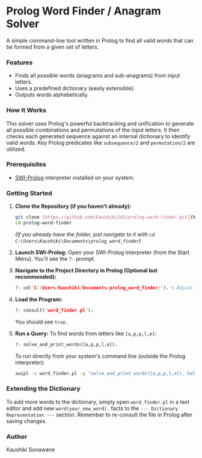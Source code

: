 # Prolog Word Finder / Anagram Solver

A simple command-line tool written in Prolog to find all valid words that can be formed from a given set of letters.

### Features

* Finds all possible words (anagrams and sub-anagrams) from input letters.
* Uses a predefined dictionary (easily extensible).
* Outputs words alphabetically.

### How It Works

This solver uses Prolog's powerful backtracking and unification to generate all possible combinations and permutations of the input letters. It then checks each generated sequence against an internal dictionary to identify valid words. Key Prolog predicates like `subsequence/2` and `permutation/2` are utilized.

### Prerequisites

* [SWI-Prolog](https://www.swi-prolog.org/download/stable) interpreter installed on your system.

### Getting Started

1.  **Clone the Repository (if you haven't already):**
    ```bash
    git clone [https://github.com/Kaushiki143/prolog-word-finder.git](https://github.com/Kaushiki143/prolog-word-finder.git)
    cd prolog-word-finder
    ```
    *(If you already have the folder, just navigate to it with `cd C:\Users\Kaushiki\Documents\prolog_word_finder`)*

2.  **Launch SWI-Prolog:**
    Open your SWI-Prolog interpreter (from the Start Menu). You'll see the `?-` prompt.

3.  **Navigate to the Project Directory in Prolog (Optional but recommended):**
    ```prolog
    ?- cd('C:/Users/Kaushiki/Documents/prolog_word_finder/'). % Adjust path if necessary
    ```

4.  **Load the Program:**
    ```prolog
    ?- consult('word_finder.pl').
    ```
    You should see `true.`

5.  **Run a Query:**
    To find words from letters like `[a,p,p,l,e]`:
    ```prolog
    ?- solve_and_print_words([a,p,p,l,e]).
    ```
    To run directly from your system's command line (outside the Prolog interpreter):
    ```bash
    swipl -s word_finder.pl -g "solve_and_print_words([a,p,p,l,e]), halt."
    ```

### Extending the Dictionary

To add more words to the dictionary, simply open `word_finder.pl` in a text editor and add new `word(your_new_word).` facts to the `--- Dictionary Representation ---` section. Remember to re-consult the file in Prolog after saving changes.

### Author

Kaushiki Sonawane